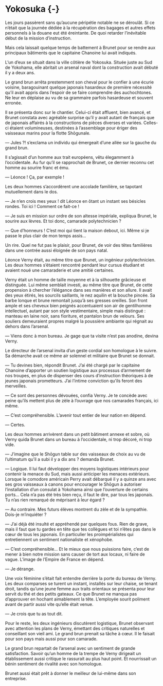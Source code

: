 # Yokosuka {-}

Les jours passèrent sans qu’aucune péripétie notable ne se déroulât. Si ce
n’était que la journée dédiée à la récupération des bagages et autres effets
personnels à la douane eut été éreintante. De quoi retarder l’inévitable début
de la mission d’instruction.

Mais cela laissait quelque temps de battement à Brunet pour se rendre aux
principaux bâtiments que le capitaine Chanoine lui avait indiqués.

L’un d’eux se situait dans la ville côtière de Yokosuka. Située juste au Sud
de Yokohama, elle abritait un arsenal naval dont la construction avait débuté
il y a deux ans.

Le grand brun arrêta prestemment son cheval pour le confier à une écurie
voisine, baragouinant quelque japonais hasardeux de première nécessité qu’il
avait appris dans l’espoir de se faire comprendre des auchochtones. Ne leur en
déplaise au vu de sa grammaire parfois hasardeuse et souvent erronée.

Il se présenta donc sur le chantier. Celui-ci était affluent, bien avancé, et
Brunet constata avec agréable surprise qu’il y avait autant de français que de
japonais affairés à la constructions de pièces diverses et variées. Celles-ci
étaient volumineuses, destinées à l’assemblage pour ériger des vaisseaux marins
pour la flotte Shōgunale.

— Jules ?! s’exclama un individu qui émergeait d’une allée sur la gauche du
grand brun.

Il s’agissait d’un homme aux trait européens, vêtu élegamment à l’occidentale.
Au fur qu’il se rapprochait de Brunet, ce dernier reconnu cet homme au sourire
franc et ému.

— Léonce ! Ça, par exemple !

Les deux hommes s’accordèrent une accolade familière, se tapotant mutuellement
dans le dos.

— Je n’en crois mes yeux ! dit Léonce en ôtant un instant ses bésicles rondes.
Toi ici ! Comment ce fait-ce !

— Je suis en mission sur ordre de son altesse impériale, expliqua Brunet, le
sourire aux lèvres. Et toi donc, camarade polytechnicien ?

— Que d’honneurs ! C’est moi qui tient la maison debout, ici. Même si je passe
le plus clair de mon temps assis…

Un rire. Quel ne fut pas le plaisir, pour Brunet, de voir des têtes familières
dans une contrée aussi éloignée de son pays natal.

Léonce Verny était, au même titre que Brunet, un ingénieur polytechnicien. Les
deux hommes s’étaient rencontré pendant leur cursus étudiant et avaient noué
une camaraderie et une amitié certaines.

Verny était un homme de taille moyenne et à la silhouette grâcieuse et
distinguée. Lui même semblait investi, au même titre que Brunet, de cette
propension à chercher l’élégance dans ses manières et son allure. Il avait des
yeux étirés, les sourcils saillants, le nez aquilin et la bouche pincée. Sa
barbe lonque et brune remontait jusqu’à ses gresses oreilles. Son front ample
et ses cheveux bien peignés accentuaient son air de gentilhomme intellectuel,
autant par son style vestimentaire, simple mais distingué : manteau en laine
noir, sans fioriture, et pantalon brun de velours. Ses souliers demeuraient
propres malgré la poussière ambiante qui régnait au dehors dans l’arsenal.

— Viens donc à mon bureau. Je gage que ta visite n’est pas anodine, devina
Verny.

Le directeur de l’arsenal invita d’un geste cordial son homologue à le suivre.
Sa démarche avait ce même air solennel et militaire que Brunet se donnait.

— Tu devines bien, répondit Brunet. J’ai été chargé par le capitaine Chanoine
d’apporter un soutien logistique aux processus d’armement de nos troupes, en
plus de dispenser des cours d’instruction théoriques à de jeunes japonais
prometteurs. J’ai l’intime conviction qu’ils feront des merveilles.

— Ce sont des personnes dévouées, confia Verny. Je te concède avec peine qu’ils
mettent plus de zèle à l’ouvrage que nos camarades français, ici même.

— C’est compréhensible. L’avenir tout entier de leur nation en dépend.

— Certes.

Les deux hommes arrivèrent dans un petit bâtiment annexe et sobre, où Verny
quida Brunet dans un bureau à l’occidentale, ni trop décoré, ni trop vide.

— J’imagine que le Shōgun table sur des vaisseaux de choix au vu de l’ultimatum
qu’il a subi il y a dix ans ? demanda Brunet.

— Logique. Il lui faut développer des moyens logistiques intérieurs pour
contenir la menace du Sud, mais aussi anticiper les menaces extérieurs.
Lorsque le comodore américain Perry avait débarqué il y a quinze ans avec ses
gros vaisseaux à canons pour encourager le Shōgun à autoriser l’installation
d’un consulat à Yokohama ainsi que l’ouverture de certains ports… Cela n’a pas
été très bien reçu, il faut le dire, par tous les japonais. Tu n’as rien
remarqué de méprisant à leur égard ?

— Au contraire. Mes futurs élèves montrent du zèle et de la sympathie. Dois-je
m’inquiéter ?

— J’ai déjà été insulté et appréhendé par quelques fous. Rien de grave, mais il
faut que tu gardes en tête que tes collègues et toi n’êtes pas dans le cœur de
tous les japonais. En particulier les proimpérialistes qui entretiennent un
sentiment nationaliste et xénophobe.

— C’est compréhensible… Et le mieux que nous puissions faire, c’est de mener à
bien notre mission sans causer de tort aux locaux, ni faire de vague. L’image
de l’Empire de France en dépend.

— Je dérange.

Une voix féminine s’était fait entendre derrière la porte du bureau de Verny.
Les deux comparses se turent un instant, installés sur leur chaise, se tenant
droit, tandis qu’une jeune femme aux traits orientaux se présenta pour leur
servit du thé et des petits gateaux. Ce que Brunet ne manqua pas d’approuver en
hochant aimablement la tête. L’employée sourit poliment avant de partir aussi
vite qu’elle était venue.

— Je crois que tu as tout dit.

Pour le reste, les deux ingénieurs discutèrent logistique, Brunet observant
avec attention les plans de Verny, émettant des critiques naturelles et
conseillant son vieil ami. Le grand brun prenait sa tâche à cœur. Il le faisait
pour son pays mais aussi pour son camarade.

Le grand brun repartait de l’arsenal avec un sentiment de grande satisfaction.
Savoir qu’un homme de la trempe de Verny dirigeait un établissement aussi
critique le rassurait au plus haut point. Et nourrissait un bénin sentiment de
rivalité avec son homologue.

Brunet aussi était prêt à donner le meilleur de lui-même dans son entreprise.
